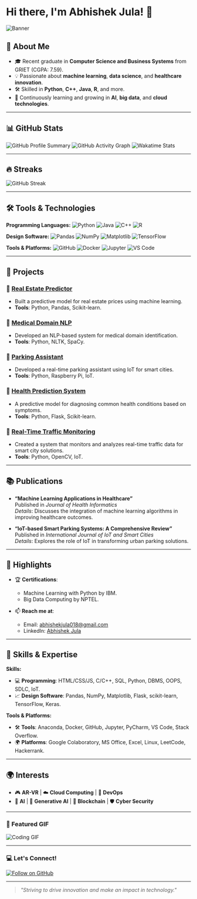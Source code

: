 # Hi there, I'm Abhishek Jula! 👋

![Banner](https://via.placeholder.com/1200x300.png?text=Welcome+to+My+Profile)

## 🚀 About Me
- 🎓 Recent graduate in **Computer Science and Business Systems** from GRIET (CGPA: 7.59).
- 💡 Passionate about **machine learning**, **data science**, and **healthcare innovation**.
- 🛠️ Skilled in **Python**, **C++**, **Java**, **R**, and more.
- 🌱 Continuously learning and growing in **AI**, **big data**, and **cloud technologies**.

---

## 📊 GitHub Stats
![GitHub Profile Summary](https://github-profile-summary-cards.vercel.app/api/cards/profile-details?username=ABHISHEKJULA07&theme=radical)
![GitHub Activity Graph](https://github-readme-activity-graph.vercel.app/graph?username=ABHISHEKJULA07&theme=radical)
![Wakatime Stats](https://github-readme-stats.vercel.app/api/wakatime?username=ABHISHEKJULA07&theme=radical)

---

## 🔥 Streaks
![GitHub Streak](https://github-readme-streak-stats.herokuapp.com/?user=ABHISHEKJULA07&theme=radical)

---

## 🛠️ Tools & Technologies
**Programming Languages:**
![Python](https://img.shields.io/badge/-Python-3776AB?logo=python&logoColor=white&style=for-the-badge)
![Java](https://img.shields.io/badge/-Java-007396?logo=java&logoColor=white&style=for-the-badge)
![C++](https://img.shields.io/badge/-C++-00599C?logo=c%2B%2B&logoColor=white&style=for-the-badge)
![R](https://img.shields.io/badge/-R-276DC3?logo=r&logoColor=white&style=for-the-badge)

**Design Software:**
![Pandas](https://img.shields.io/badge/-Pandas-150458?logo=pandas&logoColor=white&style=for-the-badge)
![NumPy](https://img.shields.io/badge/-NumPy-013243?logo=numpy&logoColor=white&style=for-the-badge)
![Matplotlib](https://img.shields.io/badge/-Matplotlib-11557c?logo=matplotlib&logoColor=white&style=for-the-badge)
![TensorFlow](https://img.shields.io/badge/-TensorFlow-FF6F00?logo=tensorflow&logoColor=white&style=for-the-badge)

**Tools & Platforms:**
![GitHub](https://img.shields.io/badge/-GitHub-181717?logo=github&logoColor=white&style=for-the-badge)
![Docker](https://img.shields.io/badge/-Docker-2496ED?logo=docker&logoColor=white&style=for-the-badge)
![Jupyter](https://img.shields.io/badge/-Jupyter-F37626?logo=jupyter&logoColor=white&style=for-the-badge)
![VS Code](https://img.shields.io/badge/-VS%20Code-007ACC?logo=visualstudiocode&logoColor=white&style=for-the-badge)

---

## 📂 Projects

### 📌 [Real Estate Predictor](https://github.com/ABHISHEKJULA07/real-estate-predictor)
- Built a predictive model for real estate prices using machine learning.
- **Tools**: Python, Pandas, Scikit-learn.

### 📌 [Medical Domain NLP](https://github.com/ABHISHEKJULA07/medical-nlp)
- Developed an NLP-based system for medical domain identification.
- **Tools**: Python, NLTK, SpaCy.

### 📌 [Parking Assistant](https://github.com/ABHISHEKJULA07/parking-assistant)
- Developed a real-time parking assistant using IoT for smart cities.
- **Tools**: Python, Raspberry Pi, IoT.

### 📌 [Health Prediction System](https://github.com/ABHISHEKJULA07/health-prediction)
- A predictive model for diagnosing common health conditions based on symptoms.
- **Tools**: Python, Flask, Scikit-learn.

### 📌 [Real-Time Traffic Monitoring](https://github.com/ABHISHEKJULA07/traffic-monitoring)
- Created a system that monitors and analyzes real-time traffic data for smart city solutions.
- **Tools**: Python, OpenCV, IoT.

---

## 📚 Publications
- **“Machine Learning Applications in Healthcare”**  
  Published in *Journal of Health Informatics*  
  *Details*: Discusses the integration of machine learning algorithms in improving healthcare outcomes.

- **“IoT-based Smart Parking Systems: A Comprehensive Review”**  
  Published in *International Journal of IoT and Smart Cities*  
  *Details*: Explores the role of IoT in transforming urban parking solutions.

---

## 🌟 Highlights
- 🏆 **Certifications**:
  - Machine Learning with Python by IBM.
  - Big Data Computing by NPTEL.
  
- 📫 **Reach me at**:
  - Email: [abhishekjula018@gmail.com](mailto:abhishekjula018@gmail.com)
  - LinkedIn: [Abhishek Jula](https://www.linkedin.com/in/abhishekjula)

---

## 🔧 Skills & Expertise
**Skills:**
- 💻 **Programming**: HTML/CSS/JS, C/C++, SQL, Python, DBMS, OOPS, SDLC, IoT.
- 📈 **Design Software**: Pandas, NumPy, Matplotlib, Flask, scikit-learn, TensorFlow, Keras.

**Tools & Platforms:**
- 🛠️ **Tools**: Anaconda, Docker, GitHub, Jupyter, PyCharm, VS Code, Stack Overflow.
- 🌍 **Platforms**: Google Colaboratory, MS Office, Excel, Linux, LeetCode, Hackerrank.

---

## 🌍 Interests
- 🎮 **AR-VR** | ☁️ **Cloud Computing** | 🔧 **DevOps**  
- 🤖 **AI** | 🧠 **Generative AI** | 🔗 **Blockchain** | 🛡️ **Cyber Security**

---

### 🎨 Featured GIF
![Coding GIF](https://media.giphy.com/media/xT9IgzoKnwFNmISR8I/giphy.gif)

---

### 💻 Let's Connect!
[![Follow on GitHub](https://img.shields.io/github/followers/ABHISHEKJULA07?label=Follow&style=social)](https://github.com/ABHISHEKJULA07)

---

> *"Striving to drive innovation and make an impact in technology."*

